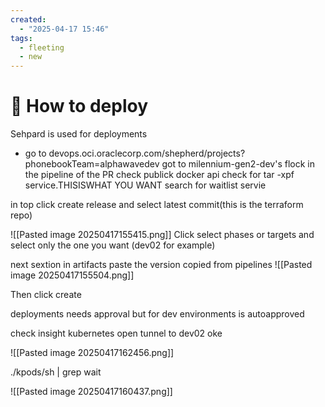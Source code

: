 ```yaml
---
created:
  - "2025-04-17 15:46"
tags:
  - fleeting
  - new
---
```

# 🔷 How to deploy

Sehpard is used for deployments
- go to devops.oci.oraclecorp.com/shepherd/projects?phonebookTeam=alphawavedev
got to milennium-gen2-dev's flock
in the pipeline of the PR check publick docker api
check for tar -xpf service.THISISWHAT YOU WANT
search for waitlist servie

in top click create release and select latest commit(this is the terraform repo)

![[Pasted image 20250417155415.png]]
Click select phases or targets
and select only the one you want (dev02 for example)

next sextion in artifacts
paste the version copied from pipelines
![[Pasted image 20250417155504.png]]

Then click create

deployments needs approval but for dev environments is autoapproved

check insight kubernetes
open tunnel to dev02 oke

![[Pasted image 20250417162456.png]]

./kpods/sh | grep wait

![[Pasted image 20250417160437.png]]